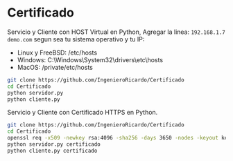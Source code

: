 # Certificado


Servicio y Cliente con HOST Virtual en Python, Agregar la linea: 
```192.168.1.7  demo.com```
segun sea tu sistema operativo y tu IP:

- Linux y FreeBSD: /etc/hosts
- Windows: C:\Windows\System32\drivers\etc\hosts
- MacOS: /private/etc/hosts

```bash
git clone https://github.com/IngenieroRicardo/Certificado
cd Certificado
python servidor.py
python cliente.py
```


Servicio y Cliente con Certificado HTTPS en Python.

```bash
git clone https://github.com/IngenieroRicardo/Certificado
cd Certificado
openssl req -x509 -newkey rsa:4096 -sha256 -days 3650 -nodes -keyout key.pem -out cert.pem -subj "/CN=demo.com"  -addext "subjectAltName=DNS:demo.com,DNS:*.demo.com,IP:192.168.1.7"
python servidor.py certificado
python cliente.py certificado
```

